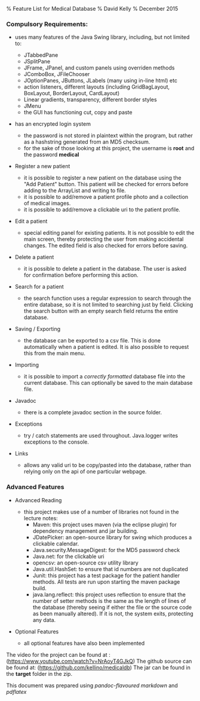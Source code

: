 % Feature List for Medical Database 
% David Kelly
% December 2015

### Compulsory Requirements:

* uses many features of the Java Swing library, including, but not limited to:
    + JTabbedPane
    + JSplitPane
    + JFrame, JPanel, and custom panels using overriden methods
    + JComboBox, JFileChooser
    + JOptionPanes, JButtons, JLabels (many using in-line html) etc
    + action listeners, different layouts (including GridBagLayout, BoxLayout, BorderLayout,
      CardLayout)
    + Linear gradients, transparency, different border styles
    + JMenu
    + the GUI has functioning cut, copy and paste

* has an encrypted login system
    + the password is not stored in plaintext within the program, but rather as a hashstring
      generated from an MD5 checksum.
    + for the sake of those looking at this project, the username is **root** and the password **medical**

* Register a new patient 
    + it is possible to register a new patient on the database using the "Add Patient" button. This
      patient will be checked for errors before adding to the ArrayList<Patient> and writing to file.
    + it is possible to add/remove a patient profile photo and a collection of medical images. 
    + it is possible to add/remove a clickable uri to the patient profile.

* Edit a patient
    + special editing panel for existing patients. It is not possible to edit the main screen,
      thereby protecting the user from making accidental changes. The edited field is also checked
      for errors before saving.

* Delete a patient
    + it is possible to delete a patient in the database. The user is asked for confirmation before
      performing this action.

* Search for a patient
    + the search function uses a regular expression to search through the entire database, so it is
      not limited to searching just by field. Clicking the search button with an empty search field
      returns the entire database.

* Saving / Exporting
    + the database can be exported to a csv file. This is done automatically when a patient is
      edited. It is also possible to request this from the main menu.

* Importing
    + it is possible to import a *correctly formatted* database file into the current database. This
      can optionally be saved to the main database file.

* Javadoc
    + there is a complete javadoc section in the source folder.

* Exceptions
    + try / catch statements are used throughout. Java.logger writes exceptions to the console.

* Links
    + allows any valid uri to be copy/pasted into the database, rather than relying only on the api of one particular webpage.

### Advanced Features

* Advanced Reading
    + this project makes use of a number of libraries not found in the lecture notes:
        - Maven: this project uses maven (via the eclipse plugin) for dependency management and jar
          building.
        - JDatePicker: an open-source library for swing which produces a clickable calendar.
        - Java.security.MessageDigest: for the MD5 password check
        - Java.net: for the clickable uri
        - opencsv: an open-source csv utility library
        - Java.util.HashSet: to ensure that id numbers are not duplicated
        - Junit: this project has a test package for the patient handler methods. All tests are run
          upon starting the maven package build.
        - java.lang.reflect: this project uses reflection to ensure that the number of setter
          methods is the same as the length of lines of the database (thereby seeing if either the
          file or the source code as been manually altered). If it is not, the system
          exits, protecting any data.

* Optional Features
    + all optional features have also been implemented

The video for the project can be found at : (https://www.youtube.com/watch?v=NrAoyT4GJkQ)
The github source can be found at: (https://github.com/kellino/medicaldb)
The jar can be found in the **target** folder in the zip.


This document was prepared using *pandoc-flavoured markdown* and *pdflatex*

